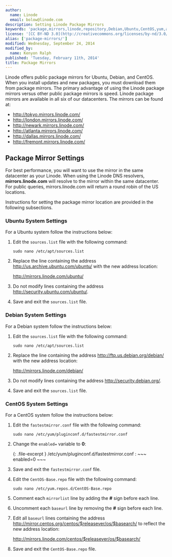 ```yaml
---
author:
  name: Linode
  email: bolow@linode.com
description: Setting Linode Package Mirrors
keywords: 'package,mirrors,linode,repository,Debian,Ubuntu,CentOS,yum,apt-get'
license: '[CC BY-ND 3.0](http://creativecommons.org/licenses/by-nd/3.0/us/)'
alias: ['package-mirrors/']
modified: Wednesday, September 24, 2014
modified_by:
  name: Kenyon Ralph
published: 'Tuesday, February 11th, 2014'
title: Package Mirrors
---
```


Linode offers public package mirrors for Ubuntu, Debian, and CentOS. When you install updates and new packages, you must download them from package mirrors. The primary advantage of using the Linode package mirrors versus other public package mirrors is speed. Linode package mirrors are available in all six of our datacenters. The mirrors can be found at:

- <http://tokyo.mirrors.linode.com/>
- <http://london.mirrors.linode.com/>
- <http://newark.mirrors.linode.com/>
- <http://atlanta.mirrors.linode.com/>
- <http://dallas.mirrors.linode.com/>
- <http://fremont.mirrors.linode.com/>

Package Mirror Settings
-----------------------

For best performance, you will want to use the mirror in the same datacenter as your Linode. When using the Linode DNS resolvers, **mirrors.linode.com** will resolve to the mirror within the same datacenter. For public queries, mirrors.linode.com will return a round robin of the US locations.

Instructions for setting the package mirror location are provided in the following subsections.

### Ubuntu System Settings

For a Ubuntu system follow the instructions below:

1.  Edit the `sources.list` file with the following command:

        sudo nano /etc/apt/sources.list

2.  Replace the line containing the address <http://us.archive.ubuntu.com/ubuntu/> with the new address location:

    <http://mirrors.linode.com/ubuntu/>

3.  Do not modify lines containing the address <http://security.ubuntu.com/ubuntu/>.

4.  Save and exit the `sources.list` file.

### Debian System Settings

For a Debian system follow the instructions below:

1.  Edit the `sources.list` file with the following command:

        sudo nano /etc/apt/sources.list

2.  Replace the line containing the address <http://ftp.us.debian.org/debian/> with the new address location:

    <http://mirrors.linode.com/debian/>

3.  Do not modify lines containing the address <http://security.debian.org/>.

4.  Save and exit the `sources.list` file.

### CentOS System Settings

For a CentOS system follow the instructions below:

1.  Edit the `fastestmirror.conf` file with the following command:

        sudo nano /etc/yum/pluginconf.d/fastestmirror.conf

2.  Change the `enabled=` variable to **0**:

    {: .file-excerpt }
    /etc/yum/pluginconf.d/fastestmirror.conf
    :   ~~~
        enabled=0
        ~~~
3.  Save and exit the `fastestmirror.conf` file.
4.  Edit the `CentOS-Base.repo` file with the following command:

        sudo nano /etc/yum.repos.d/CentOS-Base.repo

5.  Comment each `mirrorlist` line by adding the **\#** sign before each line.
6.  Uncomment each `baseurl` line by removing the **\#** sign before each line.
7.  Edit all `baseurl` lines containing the address <http://mirror.centos.org/centos/$releasever/os/$basearch/> to reflect the new address location:

    <http://mirrors.linode.com/centos/$releasever/os/$basearch/>

8.  Save and exit the `CentOS-Base.repo` file.
